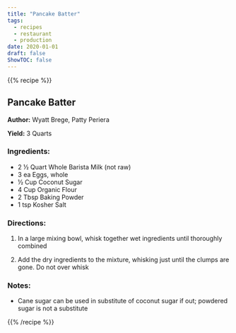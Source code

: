 ```yaml
---
title: "Pancake Batter"
tags:
  - recipes
  - restaurant
  - production
date: 2020-01-01 
draft: false
ShowTOC: false
---
```


{{% recipe %}}

## Pancake Batter

**Author:** Wyatt Brege, Patty Periera

**Yield:** 3 Quarts

### Ingredients:

- 2 ½ Quart Whole Barista Milk (not raw)
- 3 ea Eggs, whole
- ½ Cup Coconut Sugar
- 4 Cup Organic Flour
- 2 Tbsp Baking Powder
- 1 tsp Kosher Salt

### Directions:

1.  In a large mixing bowl, whisk together wet ingredients until
    thoroughly combined

2.  Add the dry ingredients to the mixture, whisking just until the
    clumps are gone. Do not over whisk

### Notes:

-   Cane sugar can be used in substitute of coconut sugar if out;
    powdered sugar is not a substitute


{{% /recipe %}}
